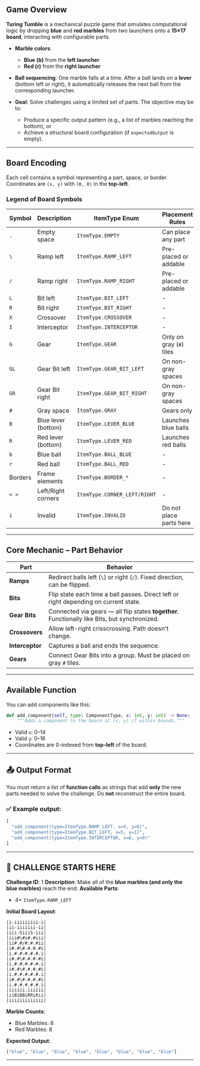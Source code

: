 ## Game Overview

**Turing Tumble** is a mechanical puzzle game that simulates computational logic by dropping **blue** and **red marbles** from two launchers onto a **15×17 board**, interacting with configurable parts.

* **Marble colors**:

  * **Blue (b)** from the **left launcher**
  * **Red (r)** from the **right launcher**

* **Ball sequencing**:
  One marble falls at a time. After a ball lands on a **lever** (bottom left or right), it automatically releases the next ball from the corresponding launcher.

* **Goal**:
  Solve challenges using a limited set of parts. The objective may be to:

  * Produce a specific output pattern (e.g., a list of marbles reaching the bottom), or
  * Achieve a structural board configuration (if `expectedOutput` is empty).

---

## Board Encoding

Each cell contains a symbol representing a part, space, or border. Coordinates are `(x, y)` with `(0, 0)` in the **top-left**.

### Legend of Board Symbols

| Symbol  | Description         | ItemType Enum                | Placement Rules          |
| ------- | ------------------- | ---------------------------- | ------------------------ |
| `.`     | Empty space         | `ItemType.EMPTY`             | Can place any part       |
| `\`     | Ramp left           | `ItemType.RAMP_LEFT`         | Pre-placed or addable    |
| `/`     | Ramp right          | `ItemType.RAMP_RIGHT`        | Pre-placed or addable    |
| `L`     | Bit left            | `ItemType.BIT_LEFT`          | -                        |
| `R`     | Bit right           | `ItemType.BIT_RIGHT`         | -                        |
| `X`     | Crossover           | `ItemType.CROSSOVER`         | -                        |
| `I`     | Interceptor         | `ItemType.INTERCEPTOR`       | -                        |
| `G`     | Gear                | `ItemType.GEAR`              | Only on gray (`#`) tiles |
| `GL`    | Gear Bit left       | `ItemType.GEAR_BIT_LEFT`     | On non-gray spaces       |
| `GR`    | Gear Bit right      | `ItemType.GEAR_BIT_RIGHT`    | On non-gray spaces       |
| `#`     | Gray space          | `ItemType.GRAY`              | Gears only               |
| `B`     | Blue lever (bottom) | `ItemType.LEVER_BLUE`        | Launches blue balls      |
| `R`     | Red lever (bottom)  | `ItemType.LEVER_RED`         | Launches red balls       |
| `b`     | Blue ball           | `ItemType.BALL_BLUE`         | -                        |
| `r`     | Red ball            | `ItemType.BALL_RED`          | -                        |
| Borders | Frame elements      | `ItemType.BORDER_*`          | -                        |
| `< >`   | Left/Right corners  | `ItemType.CORNER_LEFT/RIGHT` | -                        |
| `i`     | Invalid             | `ItemType.INVALID`           | Do not place parts here  |

---

## Core Mechanic – Part Behavior

| Part            | Behavior                                                                                      |
| --------------- | --------------------------------------------------------------------------------------------- |
| **Ramps**       | Redirect balls left (`\`) or right (`/`). Fixed direction, can be flipped.                    |
| **Bits**        | Flip state each time a ball passes. Direct left or right depending on current state.          |
| **Gear Bits**   | Connected via gears — all flip states **together**. Functionally like Bits, but synchronized. |
| **Crossovers**  | Allow left-right crisscrossing. Path doesn't change.                                          |
| **Interceptor** | Captures a ball and ends the sequence.                                                        |
| **Gears**       | Connect Gear Bits into a group. Must be placed on gray `#` tiles.                             |

---

## Available Function

You can add components like this:

```python
def add_component(self, type: ComponentType, x: int, y: int) -> None:
    """Adds a component to the board at (x, y) if within bounds."""
```

* Valid `x`: 0–14
* Valid `y`: 0–16
* Coordinates are 0-indexed from **top-left** of the board.

---

## 📤 Output Format

You must return a list of **function calls** as strings that add **only** the new parts needed to solve the challenge. Do **not** reconstruct the entire board.

### ✅ Example output:

```python
[
  "add_component(type=ItemType.RAMP_LEFT, x=4, y=0)",
  "add_component(type=ItemType.BIT_LEFT, x=5, y=1)",
  "add_component(type=ItemType.INTERCEPTOR, x=6, y=9)"
]
```

---

## 🎯 CHALLENGE STARTS HERE

**Challenge ID**: 1
**Description**: Make all of the **blue marbles (and only the blue marbles)** reach the end.
**Available Parts**:

* 4× `ItemType.RAMP_LEFT`

**Initial Board Layout**:

```
|i-iiiiiiiii-i|
|ii-iiiiiii-ii|
|iii-SiiiS-iii|
|iii#\#i#.#iii|
|ii#.#/#.#.#ii|
|i#.#\#.#.#.#i|
|i.#.#.#.#.#.i|
|i#.#\#.#.#.#i|
|i.#.#.#.#.#.i|
|i#.#\#.#.#.#i|
|i.#.#.#.#.#.i|
|i#.#\#.#.#.#i|
|i.#.#.#.#.#.i|
|iiiiii.iiiiii|
|iiBiBBiRRiRii|
|iiiiiiiiiiiii|
```

**Marble Counts**:

* Blue Marbles: 8
* Red Marbles: 8

**Expected Output**:

```python
["blue", "blue", "blue", "blue", "blue", "blue", "blue", "blue"]
```

---

